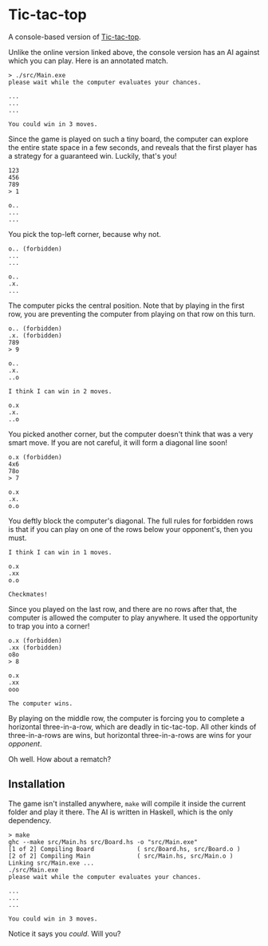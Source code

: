 Tic-tac-top
===

A console-based version of [Tic-tac-top](http://gelisam.com/board/tic-tac-top/).

Unlike the online version linked above, the console version has an AI against which you can play. Here is an annotated match.

    > ./src/Main.exe
    please wait while the computer evaluates your chances.

    ...
    ...
    ...

    You could win in 3 moves.

Since the game is played on such a tiny board, the computer can explore the entire state space in a few seconds, and reveals that the first player has a strategy for a guaranteed win. Luckily, that's you!

    123
    456
    789
    > 1
    
    o..
    ...
    ...

You pick the top-left corner, because why not.

    o.. (forbidden)
    ...
    ...

    o..
    .x.
    ...

The computer picks the central position. Note that by playing in the first row, you are preventing the computer from playing on that row on this turn.

    o.. (forbidden)
    .x. (forbidden)
    789
    > 9
    
    o..
    .x.
    ..o
    
    I think I can win in 2 moves.
    
    o.x
    .x.
    ..o

You picked another corner, but the computer doesn't think that was a very smart move. If you are not careful, it will form a diagonal line soon!

    o.x (forbidden)
    4x6
    78o
    > 7
    
    o.x
    .x.
    o.o

You deftly block the computer's diagonal. The full rules for forbidden rows is that if you can play on one of the rows below your opponent's, then you must.

    I think I can win in 1 moves.
    
    o.x
    .xx
    o.o
    
    Checkmates!

Since you played on the last row, and there are no rows after that, the computer is allowed the computer to play anywhere. It used the opportunity to trap you into a corner!

    o.x (forbidden)
    .xx (forbidden)
    o8o
    > 8
    
    o.x
    .xx
    ooo
    
    The computer wins.

By playing on the middle row, the computer is forcing you to complete a horizontal three-in-a-row, which are deadly in tic-tac-top. All other kinds of three-in-a-rows are wins, but horizontal three-in-a-rows are wins for your *opponent*.

Oh well. How about a rematch?

Installation
---

The game isn't installed anywhere, `make` will compile it inside the current folder and play it there. The AI is written in Haskell, which is the only dependency.

    > make
    ghc --make src/Main.hs src/Board.hs -o "src/Main.exe"
    [1 of 2] Compiling Board            ( src/Board.hs, src/Board.o )
    [2 of 2] Compiling Main             ( src/Main.hs, src/Main.o )
    Linking src/Main.exe ...
    ./src/Main.exe
    please wait while the computer evaluates your chances.

    ...
    ...
    ...

    You could win in 3 moves.

Notice it says you *could*. Will you?
